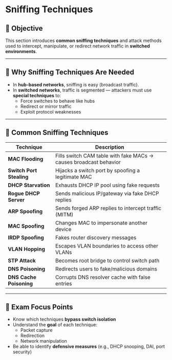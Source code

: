 # Sniffing Techniques

## 📌 Objective

This section introduces **common sniffing techniques** and attack methods used to intercept, manipulate, or redirect network traffic in **switched environments**.

---

## 🔹 Why Sniffing Techniques Are Needed

- In **hub-based networks**, sniffing is easy (broadcast traffic).
- In **switched networks**, traffic is segmented — attackers must use **special techniques** to:
  - Force switches to behave like hubs
  - Redirect or mirror traffic
  - Exploit protocol weaknesses

---

## 🔹 Common Sniffing Techniques

| Technique                | Description                                                                 |
|--------------------------|-----------------------------------------------------------------------------|
| **MAC Flooding**         | Fills switch CAM table with fake MACs → causes broadcast behavior          |
| **Switch Port Stealing** | Hijacks a switch port by spoofing a legitimate MAC                         |
| **DHCP Starvation**      | Exhausts DHCP IP pool using fake requests                                  |
| **Rogue DHCP Server**    | Sends malicious IP/gateway via fake DHCP replies                           |
| **ARP Spoofing**         | Sends forged ARP replies to intercept traffic (MITM)                       |
| **MAC Spoofing**         | Changes MAC to impersonate another device                                  |
| **IRDP Spoofing**        | Fakes router discovery messages                                             |
| **VLAN Hopping**         | Escapes VLAN boundaries to access other VLANs                              |
| **STP Attack**           | Becomes root bridge to control switch path                                 |
| **DNS Poisoning**        | Redirects users to fake/malicious domains                                  |
| **DNS Cache Poisoning**  | Corrupts DNS resolver cache with false entries                             |

---

## 🔹 Exam Focus Points

- Know which techniques **bypass switch isolation**
- Understand the **goal** of each technique:
  - Packet capture
  - Redirection
  - Network manipulation
- Be able to identify **defensive measures** (e.g., DHCP snooping, DAI, port security)
